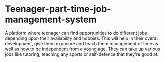 # Teenager-part-time-job-management-system
A platform where teenager can find opportunities to do different jobs depending
upon their availability and hobbies. This will help in their overall development, give
them exposure and teach them management of time as well as how to be
independent from a young age. They can take up various jobs like tutoring, teaching
any sports or self-defence that they're good at.
